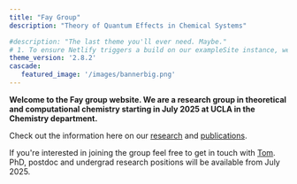 ```yaml
---
title: "Fay Group"
description: "Theory of Quantum Effects in Chemical Systems"

#description: "The last theme you'll ever need. Maybe."
# 1. To ensure Netlify triggers a build on our exampleSite instance, we need to change a file in the exampleSite directory.
theme_version: '2.8.2'
cascade:
   featured_image: '/images/bannerbig.png'
---
```


**Welcome to the Fay group website. We are a research group in theoretical and computational chemistry starting in July 2025 at UCLA in the Chemistry department.** 

Check out the information here on our [research](/research/) and [publications](/publications/).

If you're interested in joining the group feel free to get in touch with [Tom](/contact/). 
PhD, postdoc and undergrad research positions will be available from July 2025.